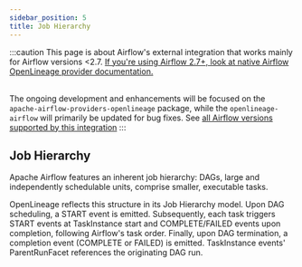```yaml
---
sidebar_position: 5
title: Job Hierarchy
---
```


:::caution
This page is about Airflow's external integration that works mainly for Airflow versions <2.7. 
[If you're using Airflow 2.7+, look at native Airflow OpenLineage provider documentation.](https://airflow.apache.org/docs/apache-airflow-providers-openlineage/stable/index.html)  <br /><br /> 

The ongoing development and enhancements will be focused on the `apache-airflow-providers-openlineage` package, 
while the `openlineage-airflow` will primarily be updated for bug fixes. See [all Airflow versions supported by this integration](older.md#supported-airflow-versions)
:::

## Job Hierarchy

Apache Airflow features an inherent job hierarchy: DAGs, large and independently schedulable units, comprise smaller, executable tasks.

OpenLineage reflects this structure in its Job Hierarchy model.
Upon DAG scheduling, a START event is emitted.
Subsequently, each task triggers START events at TaskInstance start and COMPLETE/FAILED events upon completion, following Airflow's task order.
Finally, upon DAG termination, a completion event (COMPLETE or FAILED) is emitted.
TaskInstance events' ParentRunFacet references the originating DAG run.
